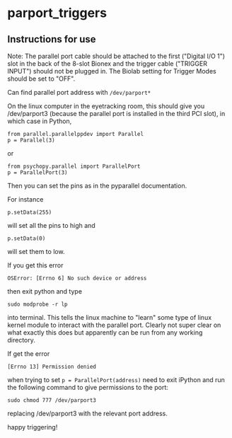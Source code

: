 # parport_triggers

## Instructions for use

Note: The parallel port cable should be attached to the first ("Digital I/O 1") slot in the back of the 8-slot Bionex and the trigger cable ("TRIGGER INPUT") should not be plugged in. The Biolab setting for Trigger Modes should be set to "OFF".

Can find parallel port address with `/dev/parport*`

On the linux computer in the eyetracking room, this should give you /dev/parport3 (because the parallel port is installed in the third PCI slot), in which case in Python, 

```
from parallel.parallelppdev import Parallel
p = Parallel(3)
```
or 
```
from psychopy.parallel import ParallelPort
p = ParallelPort(3)
```

Then you can set the pins as in the pyparallel documentation.

For instance
```
p.setData(255)
```
will set all the pins to high and 
```
p.setData(0)
```
will set them to low.

If you get this error
```
OSError: [Errno 6] No such device or address
```
then exit python and type
```
sudo modprobe -r lp
```
into terminal. This tells the linux machine to "learn" some type of linux kernel module to interact with the parallel port. Clearly not super clear on what exactly this does but apparently can be run from any working directory.

If get the error
```
[Errno 13] Permission denied
```
when trying to set `p = ParallelPort(address)` need to exit iPython and run the following command to give permissions to the port:  
```
sudo chmod 777 /dev/parport3
```
replacing /dev/parport3 with the relevant port address. 

happy triggering!

